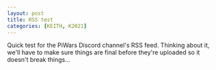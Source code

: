 ```yaml
---
layout: post
title: RSS test
categories: [KEITH, K2021]
---
```


Quick test for the PiWars Discord channel's RSS feed. Thinking about it, we'll have to make sure things are final before they're uploaded so it doesn't break things...

